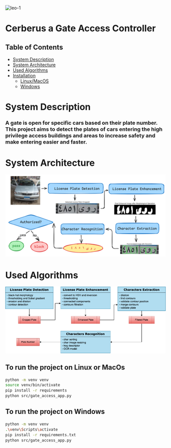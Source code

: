 ![leo-1](https://github.com/user-attachments/assets/1e644c61-911a-4079-90fa-655288feb397)


# Cerberus a Gate Access Controller

## Table of Contents

- [System Description](#about)
- [System Architecture](#system-architecture)
- [Used Algorithms](#used-algorithms)
- [Installation](#installation)
  - [Linux/MacOS](#to-run-the-project-on-linux-or-macos)
  - [Windows](#to-run-the-project-on-windows)

# System Description

<h3>A gate is open for specific cars based on their plate number. This
project aims to detect the plates of cars entering the high privilege
access buildings and areas to increase safety and make entering
easier and faster.
</h3>

# System Architecture

![Alt text](assets/light.png)

# Used Algorithms

![Alt text](assets/diagram_dark.png)

## To run the project on Linux or MacOs

```bash
python -m venv venv
source venv/bin/activate
pip install -r requirements
python src/gate_access_app.py
```

## To run the project on Windows

```bash
python -m venv venv
.\venv\Scripts\activate
pip install -r requirements.txt
python src/gate_access_app.py
```
